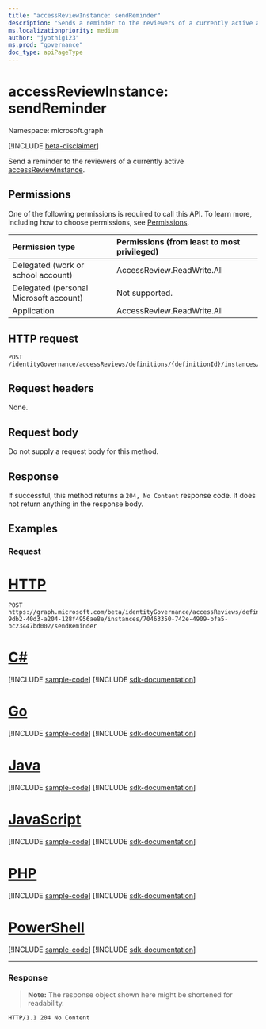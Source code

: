 ```yaml
---
title: "accessReviewInstance: sendReminder"
description: "Sends a reminder to the reviewers of a currently active accessReviewInstance."
ms.localizationpriority: medium
author: "jyothig123"
ms.prod: "governance"
doc_type: apiPageType
---
```


# accessReviewInstance: sendReminder

Namespace: microsoft.graph

[!INCLUDE [beta-disclaimer](../../includes/beta-disclaimer.md)]

Send a reminder to the reviewers of a currently active [accessReviewInstance](../resources/accessreviewinstance.md).

## Permissions
One of the following permissions is required to call this API. To learn more, including how to choose permissions, see [Permissions](/graph/permissions-reference).

|Permission type                        | Permissions (from least to most privileged)              |
|:--------------------------------------|:---------------------------------------------------------|
|Delegated (work or school account)     | AccessReview.ReadWrite.All |
|Delegated (personal Microsoft account)|Not supported.|
|Application                            | AccessReview.ReadWrite.All |

## HTTP request
<!-- { "blockType": "ignored" } -->
```http
POST /identityGovernance/accessReviews/definitions/{definitionId}/instances/{instanceId}/sendReminder
```
## Request headers
None.

## Request body
Do not supply a request body for this method.

## Response
If successful, this method returns a `204, No Content` response code. It does not return anything in the response body.

## Examples
### Request


# [HTTP](#tab/http)
<!-- {
  "blockType": "request",
  "name": "sendReminder_accessReview_2"
}-->
```http
POST https://graph.microsoft.com/beta/identityGovernance/accessReviews/definitions/04e5c3b2-9db2-40d3-a204-128f4956ae8e/instances/70463350-742e-4909-bfa5-bc23447bd002/sendReminder
```

# [C#](#tab/csharp)
[!INCLUDE [sample-code](../includes/snippets/csharp/sendreminder-accessreview-2-csharp-snippets.md)]
[!INCLUDE [sdk-documentation](../includes/snippets/snippets-sdk-documentation-link.md)]

# [Go](#tab/go)
[!INCLUDE [sample-code](../includes/snippets/go/sendreminder-accessreview-2-go-snippets.md)]
[!INCLUDE [sdk-documentation](../includes/snippets/snippets-sdk-documentation-link.md)]

# [Java](#tab/java)
[!INCLUDE [sample-code](../includes/snippets/java/sendreminder-accessreview-2-java-snippets.md)]
[!INCLUDE [sdk-documentation](../includes/snippets/snippets-sdk-documentation-link.md)]

# [JavaScript](#tab/javascript)
[!INCLUDE [sample-code](../includes/snippets/javascript/sendreminder-accessreview-2-javascript-snippets.md)]
[!INCLUDE [sdk-documentation](../includes/snippets/snippets-sdk-documentation-link.md)]

# [PHP](#tab/php)
[!INCLUDE [sample-code](../includes/snippets/php/sendreminder-accessreview-2-php-snippets.md)]
[!INCLUDE [sdk-documentation](../includes/snippets/snippets-sdk-documentation-link.md)]

# [PowerShell](#tab/powershell)
[!INCLUDE [sample-code](../includes/snippets/powershell/sendreminder-accessreview-2-powershell-snippets.md)]
[!INCLUDE [sdk-documentation](../includes/snippets/snippets-sdk-documentation-link.md)]

---

### Response
>**Note:** The response object shown here might be shortened for readability.
<!-- {
  "blockType": "response",
  "truncated": false
} -->
```http
HTTP/1.1 204 No Content
```

<!--
{
  "type": "#page.annotation",
  "description": "SendReminder accessReviewInstance",
  "keywords": "",
  "section": "documentation",
  "tocPath": "",
  "suppressions": [
  ]
}
-->
